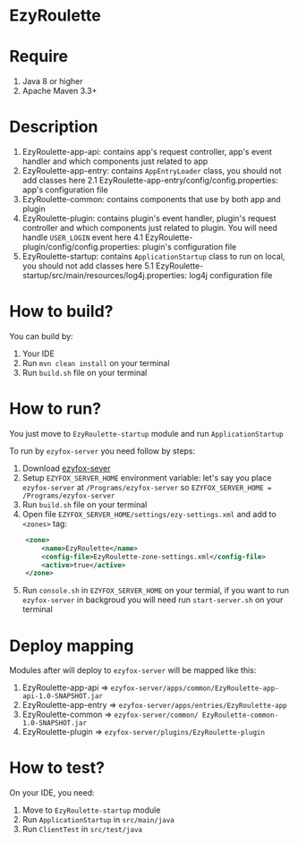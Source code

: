 # EzyRoulette

# Require

1. Java 8 or higher
2. Apache Maven 3.3+

# Description
1. EzyRoulette-app-api: contains app's request controller, app's event handler and which components just related to app
2. EzyRoulette-app-entry: contains `AppEntryLoader` class, you should not add classes here
2.1 EzyRoulette-app-entry/config/config.properties: app's configuration file
3. EzyRoulette-common: contains components that use by both app and plugin
4. EzyRoulette-plugin: contains plugin's event handler, plugin's request controller and which components just related to plugin. You will need handle `USER_LOGIN` event here
4.1 EzyRoulette-plugin/config/config.properties: plugin's configuration file
5. EzyRoulette-startup: contains `ApplicationStartup` class to run on local, you should not add classes here
5.1 EzyRoulette-startup/src/main/resources/log4j.properties: log4j configuration file

# How to build?

You can build by:
1. Your IDE
2. Run `mvn clean install` on your terminal
3. Run `build.sh` file on your terminal

# How to run?


You just move to `EzyRoulette-startup` module and run `ApplicationStartup`


To run by `ezyfox-server` you need follow by steps:
1. Download [ezyfox-sever](https://resources.tvd12.com/)
2. Setup `EZYFOX_SERVER_HOME` environment variable: let's say you place `ezyfox-server` at `/Programs/ezyfox-server` so `EZYFOX_SERVER_HOME = /Programs/ezyfox-server`
3. Run `build.sh` file on your terminal
4. Open file `EZYFOX_SERVER_HOME/settings/ezy-settings.xml` and add to `<zones>` tag:
```xml
    <zone>
		<name>EzyRoulette</name>
		<config-file>EzyRoulette-zone-settings.xml</config-file>
		<active>true</active>
	</zone>
```
5. Run `console.sh` in `EZYFOX_SERVER_HOME` on your termial, if you want to run `ezyfox-server` in backgroud you will need run `start-server.sh` on your terminal

# Deploy mapping
Modules after will deploy to `ezyfox-server` will be mapped like this:
1. EzyRoulette-app-api => `ezyfox-server/apps/common/EzyRoulette-app-api-1.0-SNAPSHOT.jar`
2. EzyRoulette-app-entry => `ezyfox-server/apps/entries/EzyRoulette-app`
3. EzyRoulette-common => `ezyfox-server/common/ EzyRoulette-common-1.0-SNAPSHOT.jar`
4. EzyRoulette-plugin => `ezyfox-server/plugins/EzyRoulette-plugin`

# How to test?

On your IDE, you need:
1. Move to `EzyRoulette-startup` module 
2. Run `ApplicationStartup` in `src/main/java`
3. Run `ClientTest` in `src/test/java`